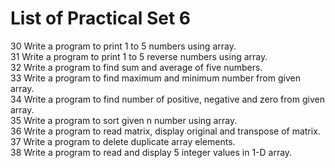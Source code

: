 # List of Practical Set 6 

30 	Write a program to print 1 to 5 numbers using array.    
31 	Write a program to print 1 to 5 reverse numbers using array.    
32 	Write a program to find sum and average of five numbers.    
33 	Write a program to find maximum and minimum number from given array.     
34 	Write a program to find number of positive, negative and zero from given array.     
35 	Write a program to sort given n number using array.     
36 	Write a program to read matrix, display original and transpose of matrix.   
37 	Write a program to delete duplicate array elements.     
38 	Write a program to read and display 5 integer values in 1-D array.       